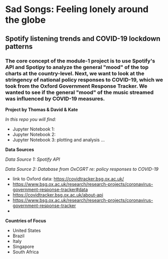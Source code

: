 # Sad Songs: Feeling lonely around the globe 

## Spotify listening trends and COVID-19 lockdown patterns

### The core concept of the module-1 project is to use Spotify's API and Spotipy to analyze the general "mood" of the top charts at the country-level. Next, we want to look at the stringency of national policy responses to COVID-19, which we took from the Oxford Government Response Tracker. We wanted to see if the general "mood" of the music streamed was influenced by COVID-19 measures. 


**Project by Thomas & David & Kate** 

*In this repo you will find:*
 * Jupyter Notebook 1:
 * Jupyter Notebook 2:
 * Jupyter Notebook 3: plotting and analysis
 ...
 
**Data Sources**

*Data Source 1: Spotify API*

*Data Source 2: Database from OxCGRT re: policy responses to COVID-19*
 * link to Oxford data: https://covidtracker.bsg.ox.ac.uk/
 * https://www.bsg.ox.ac.uk/research/research-projects/coronavirus-government-response-tracker#data
 * https://covidtracker.bsg.ox.ac.uk/about-api
 * https://www.bsg.ox.ac.uk/research/research-projects/coronavirus-government-response-tracker
 * 

**Countries of Focus**

* United States
* Brazil
* Italy
* Singapore
* South Africa
